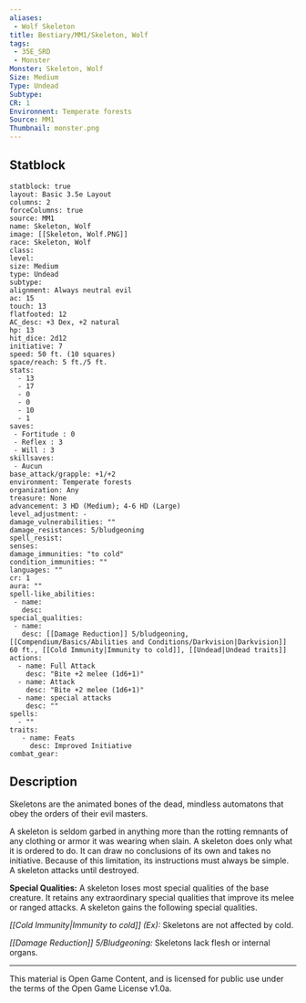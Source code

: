 ```yaml
---
aliases:
 - Wolf Skeleton
title: Bestiary/MM1/Skeleton, Wolf
tags: 
 - 35E_SRD
 - Monster
Monster: Skeleton, Wolf
Size: Medium
Type: Undead
Subtype: 
CR: 1
Environnent: Temperate forests
Source: MM1
Thumbnail: monster.png
---
```


## Statblock

```statblock
statblock: true
layout: Basic 3.5e Layout
columns: 2
forceColumns: true
source: MM1 
name: Skeleton, Wolf
image: [[Skeleton, Wolf.PNG]]
race: Skeleton, Wolf
class: 
level: 
size: Medium
type: Undead
subtype: 
alignment: Always neutral evil
ac: 15
touch: 13
flatfooted: 12
AC_desc: +3 Dex, +2 natural
hp: 13
hit_dice: 2d12
initiative: 7
speed: 50 ft. (10 squares)
space/reach: 5 ft./5 ft.
stats:
  - 13
  - 17
  - 0
  - 0
  - 10
  - 1
saves:
 - Fortitude : 0
 - Reflex : 3
 - Will : 3
skillsaves:
 - Aucun
base_attack/grapple: +1/+2
environment: Temperate forests
organization: Any
treasure: None
advancement: 3 HD (Medium); 4-6 HD (Large)
level_adjustment: -
damage_vulnerabilities: ""
damage_resistances: 5/bludgeoning
spell_resist: 
senses: 
damage_immunities: "to cold"
condition_immunities: ""
languages: ""
cr: 1
aura: ""
spell-like_abilities:
 - name: 
   desc: 
special_qualities:
 - name:
   desc: [[Damage Reduction]] 5/bludgeoning, [[Compendium/Basics/Abilities and Conditions/Darkvision|Darkvision]] 60 ft., [[Cold Immunity|Immunity to cold]], [[Undead|Undead traits]]
actions:
  - name: Full Attack
    desc: "Bite +2 melee (1d6+1)"
  - name: Attack
    desc: "Bite +2 melee (1d6+1)"
  - name: special attacks
    desc: ""
spells:
  - ""
traits:
   - name: Feats
     desc: Improved Initiative
combat_gear:  
```

## Description



Skeletons are the animated bones of the dead, mindless automatons that obey the orders of their evil masters.

A skeleton is seldom garbed in anything more than the rotting remnants of any clothing or armor it was wearing when slain. A skeleton does only what it is ordered to do. It can draw no conclusions of its own and takes no initiative. Because of this limitation, its instructions must always be simple. A skeleton attacks until destroyed.


**Special Qualities:** A skeleton loses most special qualities of the base creature. It retains any extraordinary special qualities that improve its melee or ranged attacks. A skeleton gains the following special qualities.


*[[Cold Immunity|Immunity to cold]] (Ex):* Skeletons are not affected by cold.


*[[Damage Reduction]] 5/Bludgeoning:* Skeletons lack flesh or internal organs.

---

This material is Open Game Content, and is licensed for public use under the terms of the Open Game License v1.0a.
